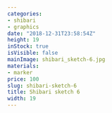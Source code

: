 ```yaml
---
categories:
- shibari
- graphics
date: "2018-12-31T23:58:54Z"
height: 19
inStock: true
isVisible: false
mainImage: shibari_sketch-6.jpg
materials:
- marker
price: 100
slug: shibari-sketch-6
title: Shibari sketch 6
width: 19
---
```


